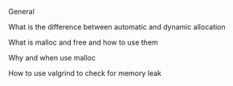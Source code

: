 General

What is the difference between automatic and dynamic allocation

What is malloc and free and how to use them

Why and when use malloc

How to use valgrind to check for memory leak
